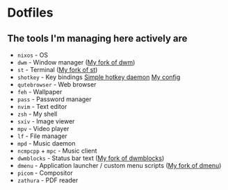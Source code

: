 # Dotfiles

## The tools I'm managing here actively are
* `nixos` - OS
* `dwm` - Window manager ([My fork of dwm](https://github.com/phenax/dwm))
* `st` - Terminal ([My fork of st](https://github.com/phenax/st))
* `shotkey` - Key bindings [Simple hotkey daemon](https://github.com/phenax/shotkey) [My config](https://github.com/phenax/shotkey/blob/personal/config.h)
* `qutebrowser` - Web browser
* `feh` - Wallpaper
* `pass` - Password manager
* `nvim` - Text editor
* `zsh` - My shell
* `sxiv` - Image viewer
* `mpv` - Video player
* `lf` - File manager
* `mpd` - Music daemon
* `ncmpcpp` + `mpc` - Music client
* `dwmblocks` - Status bar text ([My fork of dwmblocks](https://github.com/phenax/dwmblocks))
* `dmenu` - Application launcher / custom menu scripts ([My fork of dmenu](https://github.com/phenax/dmenu))
* `picom` - Compositor
* `zathura` - PDF reader

